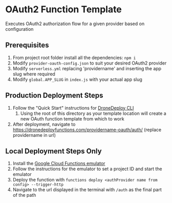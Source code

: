 # OAuth2 Function Template
Executes OAuth2 authorization flow for a given provider based on configuration

## Prerequisites
1. From project root folder install all the dependencies: `npm i`
2. Modify `provider-oauth-config.json` to suit your desired OAuth2 provider
3. Modify `serverless.yml` replacing 'providername' and inserting the app slug where required
4. Modify `global.APP_SLUG` in `index.js` with your actual app slug

## Production Deployment Steps
1. Follow the "Quick Start" instructions for [DroneDeploy CLI](https://github.com/dronedeploy/dronedeploy-cli)
   1. Using the root of this directory as your template location will create a new OAuth function template from which to work
3. After deployment, navigate to https://dronedeployfunctions.com/providername-oauth/auth/ (replace providername in url)

## Local Deployment Steps Only
1. Install the [Google Cloud Functions emulator](https://cloud.google.com/functions/docs/emulator)
2. Follow the instructions for the emulator to set a project ID and start the emulator
3. Deploy the function with `functions deploy <authProvider name from config> --trigger-http`
4. Navigate to the url displayed in the terminal with `/auth` as the final part of the path
